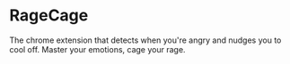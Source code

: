 # RageCage

The chrome extension that detects when you're angry and nudges you to cool off. 
Master your emotions, cage your rage.

